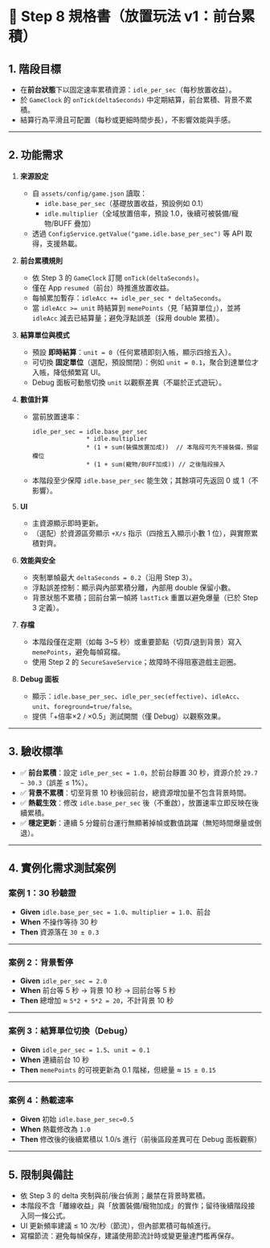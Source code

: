 # 📄 Step 8 規格書（放置玩法 v1：前台累積）

## 1. 階段目標
- 在**前台狀態**下以固定速率累積資源：`idle_per_sec`（每秒放置收益）。
- 於 `GameClock` 的 `onTick(deltaSeconds)` 中定期結算，前台累積、背景不累積。
- 結算行為平滑且可配置（每秒或更細時間步長），不影響效能與手感。

---

## 2. 功能需求
1. **來源設定**
   - 自 `assets/config/game.json` 讀取：
     - `idle.base_per_sec`（基礎放置收益，預設例如 0.1）
     - `idle.multiplier`（全域放置倍率，預設 1.0，後續可被裝備/寵物/BUFF 疊加）
   - 透過 `ConfigService.getValue("game.idle.base_per_sec")` 等 API 取得，支援熱載。

2. **前台累積規則**
   - 依 Step 3 的 `GameClock` 訂閱 `onTick(deltaSeconds)`。
   - 僅在 App `resumed`（前台）時推進放置收益。
   - 每幀累加暫存：`idleAcc += idle_per_sec * deltaSeconds`。
   - 當 `idleAcc >= unit` 時結算到 `memePoints`（見「結算單位」），並將 `idleAcc` 減去已結算量；避免浮點誤差（採用 double 累積）。

3. **結算單位與模式**
   - 預設 **即時結算**：`unit = 0`（任何累積即刻入帳，顯示四捨五入）。
   - 可切換 **固定單位**（選配，預設關閉）：例如 `unit = 0.1`，聚合到達單位才入帳，降低頻繁寫 UI。
   - Debug 面板可動態切換 `unit` 以觀察差異（不屬於正式遊玩）。

4. **數值計算**
   - 當前放置速率：
     ```
     idle_per_sec = idle.base_per_sec
                    * idle.multiplier
                    * (1 + sum(裝備放置加成))  // 本階段可先不接裝備，預留欄位
                    * (1 + sum(寵物/BUFF加成)) // 之後階段接入
     ```
   - 本階段至少保障 `idle.base_per_sec` 能生效；其餘項可先返回 0 或 1（不影響）。

5. **UI**
   - 主資源顯示即時更新。
   - （選配）於資源區旁顯示 `+X/s` 指示（四捨五入顯示小數 1 位），與實際累積對齊。

6. **效能與安全**
   - 夾制單幀最大 `deltaSeconds = 0.2`（沿用 Step 3）。
   - 浮點誤差控制：顯示與內部累積分離，內部用 double 保留小數。
   - 背景狀態不累積；回前台第一幀將 `lastTick` 重置以避免爆量（已於 Step 3 定義）。

7. **存檔**
   - 本階段僅在定期（如每 3~5 秒）或重要節點（切頁/退到背景）寫入 `memePoints`，避免每幀寫檔。
   - 使用 Step 2 的 `SecureSaveService`；故障時不得阻塞遊戲主迴圈。

8. **Debug 面板**
   - 顯示：`idle.base_per_sec`、`idle_per_sec(effective)`、`idleAcc`、`unit`、`foreground=true/false`。
   - 提供「+倍率×2 / ×0.5」測試開關（僅 Debug）以觀察效果。

---

## 3. 驗收標準
- ✅ **前台累積**：設定 `idle_per_sec = 1.0`，於前台靜置 30 秒，資源介於 `29.7 ~ 30.3`（誤差 ≤ 1%）。
- ✅ **背景不累積**：切至背景 10 秒後回前台，總資源增加量不包含背景時間。
- ✅ **熱載生效**：修改 `idle.base_per_sec` 後（不重啟），放置速率立即反映在後續累積。
- ✅ **穩定更新**：連續 5 分鐘前台運行無顯著掉幀或數值跳躍（無短時間爆量或倒退）。

---

## 4. 實例化需求測試案例

### 案例 1：30 秒驗證
- **Given** `idle.base_per_sec = 1.0`、`multiplier = 1.0`、前台  
- **When** 不操作等待 30 秒  
- **Then** 資源落在 `30 ± 0.3`

---

### 案例 2：背景暫停
- **Given** `idle_per_sec = 2.0`  
- **When** 前台等 5 秒 → 背景 10 秒 → 回前台等 5 秒  
- **Then** 總增加 ≈ `5*2 + 5*2 = 20`，不計背景 10 秒

---

### 案例 3：結算單位切換（Debug）
- **Given** `idle_per_sec = 1.5`、`unit = 0.1`  
- **When** 連續前台 10 秒  
- **Then** `memePoints` 的可視更新為 0.1 階梯，但總量 ≈ `15 ± 0.15`

---

### 案例 4：熱載速率
- **Given** 初始 `idle.base_per_sec=0.5`  
- **When** 熱載修改為 `1.0`  
- **Then** 修改後的後續累積以 1.0/s 進行（前後區段差異可在 Debug 面板觀察）

---

## 5. 限制與備註
- 依 Step 3 的 delta 夾制與前/後台偵測；嚴禁在背景時累積。
- 本階段不含「離線收益」與「放置裝備/寵物加成」的實作；留待後續階段接入同一條公式。
- UI 更新頻率建議 ≤ 10 次/秒（節流），但內部累積可每幀進行。
- 寫檔節流：避免每幀保存，建議使用節流計時或變更量達門檻再保存。
